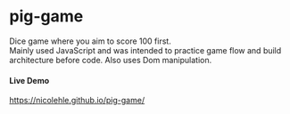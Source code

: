 # pig-game
Dice game where you aim to score 100 first.<br>
Mainly used JavaScript and was intended to practice game flow and build architecture before code. Also uses Dom manipulation.

#### Live Demo
https://nicolehle.github.io/pig-game/
